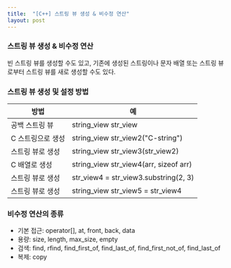 ```yaml
---
title:  "[C++] 스트링 뷰 생성 & 비수정 연산"
layout: post
---
```


### 스트링 뷰 생성 & 비수정 연산

빈 스트링 뷰를 생성할 수도 있고, 기존에 생성된 스트링이나 문자 배열 또는 스트링 뷰로부터 스트링 뷰를 새로 생성할 수도 있다.



### 스트링 뷰 생성 및 설정 방법

| 방법 | 예 |
| --- | --- |
| 공백 스트링 뷰 | string_view str_view |
| C 스트링으로 생성 | string_view str_view2("C-string") |
| 스트링 뷰로 생성 | string_view str_view3(str_view2) |
| C 배열로 생성 | string_view str_view4(arr, sizeof arr) |
| 스트링 뷰로 생성 | str_view4 = str_view3.substring(2, 3) |
| 스트링 뷰로 생성 | string_view str_view5 = str_view4 |

### 비수정 연산의 종류

- 기본 접근: operator[], at, front, back, data
- 용량: size, length, max_size, empty
- 검색: find, rfind, find_first_of, find_last_of, find_first_not_of, find_last_of
- 복제: copy

